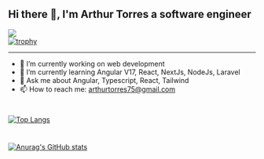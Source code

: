 ## Hi there 👋, I'm Arthur Torres a software engineer
![](https://komarev.com/ghpvc/?username=ArthurTorres75&color=green) <br />
[![trophy](https://github-profile-trophy.vercel.app/?username=ArthurTorres75&theme=onedark&margin-w=15)](https://github.com/ryo-ma/github-profile-trophy)
<hr>


<!--
**ArthurTorres75/ArthurTorres75** is a ✨ _special_ ✨ repository because its `README.md` (this file) appears on your GitHub profile.

Here are some ideas to get you started:

- 🔭 I’m currently working on ...
- 🌱 I’m currently learning ...
- 👯 I’m looking to collaborate on ...
- 🤔 I’m looking for help with ...
- 💬 Ask me about ...
- 📫 How to reach me: ...
- 😄 Pronouns: ...
- ⚡ Fun fact: ...
-->
- 🔭 I’m currently working on web development
- 🌱 I’m currently learning Angular V17, React, NextJs, NodeJs, Laravel
- 💬 Ask me about Angular, Typescript, React, Tailwind
- 📫 How to reach me: arthurtorres75@gmail.com
#
[![Top Langs](https://github-readme-stats.vercel.app/api/top-langs/?username=ArthurTorres75&layout=compact&theme=radical)](https://github.com/anuraghazra/github-readme-stats)
#
[![Anurag's GitHub stats](https://github-readme-stats.vercel.app/api?username=ArthurTorres75&theme=radical)](https://github.com/anuraghazra/github-readme-stats)
